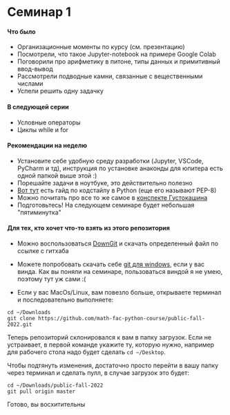 # Семинар 1

#### Что было
* Организационные моменты по курсу (см. презентацию)
* Посмотрели, что такое Jupyter-notebook на примере Google Colab
* Поговорили про арифметику в питоне, типы данных и примитивный ввод-вывод
* Рассмотрели подводные камни, связанные с вещественными числами
* Успели решить одну задачку

#### В следующей серии
* Условные операторы
* Циклы while и for

#### Рекомендации на неделю
* Установите себе удобную среду разработки (Jupyter, VSCode, PyCharm и тд), инструкция по установке анаконды для юпитера есть одной папкой выше этой :)
* Порешайте задачи в ноутбуке, это действительно полезно
* [Вот тут](https://pythonworld.ru/osnovy/pep-8-rukovodstvo-po-napisaniyu-koda-na-python.html) есть гайд по кодстайлу в Python (еще его называют PEP-8)
* Можно почитать про все то же самое в [конспекте Густокашина](https://disk.yandex.ru/i/BkcKilJkumcPV)
* Подготовьтесь! На следующем семинаре будет небольшая "пятиминутка"

#### Для тех, кто хочет что-то взять из этого репозитория
* Можно воспользоваться [DownGit](https://downgit.github.io/#/home) и скачать определенный файл по ссылке с гитхаба
* Можете попробовать скачать себе [git для windows](https://gitforwindows.org), если у вас винда. Как вы поняли на семинаре, пользоваться виндой я не умею, поэтому тут уж сами :(

* Если у вас MacOs/Linux, вам повезло больше, открываете терминал и последовательно выполняете:
```(bash)
cd ~/Downloads
git clone https://github.com/math-fac-python-course/public-fall-2022.git
```

Теперь репозиторий склонировался к вам в папку загрузок. Если не устраивает, в первой команде укажите ту, которую нужно, например для рабочего стола надо будет сделать `cd ~/Desktop`.

Чтобы подтянуть изменения, достаточно просто перейти в вашу папку через терминал и сделать пулл, в случае загрузок это будет:
```
cd ~/Downloads/public-fall-2022
git pull origin master
```
Готово, вы восхитительны